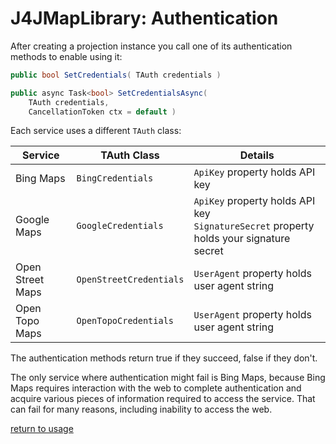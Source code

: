 # J4JMapLibrary: Authentication

After creating a projection instance you call one of its authentication methods to enable using it:

```csharp
public bool SetCredentials( TAuth credentials )

public async Task<bool> SetCredentialsAsync( 
    TAuth credentials, 
    CancellationToken ctx = default )
```

Each service uses a different `TAuth` class:

|Service|TAuth Class|Details|
|-------|-----------|-------|
|Bing Maps|`BingCredentials`|`ApiKey` property holds API key|
|Google Maps|`GoogleCredentials`|`ApiKey` property holds API key<br>`SignatureSecret` property holds your signature secret|
|Open Street Maps|`OpenStreetCredentials`|`UserAgent` property holds user agent string|
|Open Topo Maps|`OpenTopoCredentials`|`UserAgent` property holds user agent string|

The authentication methods return true if they succeed, false if they don't.

The only service where authentication might fail is Bing Maps, because Bing Maps requires interaction with the web to complete authentication and acquire various pieces of information required to access the service. That can fail for many reasons, including inability to access the web.

[return to usage](usage.md)
